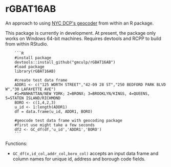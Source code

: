 # rGBAT16AB
An approach to using [NYC DCP's geocoder](http://www1.nyc.gov/site/planning/data-maps/open-data/dwn-gde-home.page) from within an R package.

This package is currently in development.  At present, the package only works on Windows 64-bit machines. Requires devtools and RCPP to build from within RStudio.

        ```R
        #install package
        devtools::install_github("gmculp/rGBAT16AB")
        #load package
        library(rGBAT16AB)

        #create test data frame
        ADDR1 <- c("125 WORTH STREET","42-09 28 ST","250 BEDFORD PARK BLVD W","30 LAFAYETTE AVE")
        #1=MANHATTAN/NEW YORK; 2=BRONX; 3=BROOKLYN/KINGS, 4=QUEENS, 5=STATEN ISLAND/RICHMOND
        BORO <- c(1,4,2,3)
        u_id <- 1:length(ADDR1)
        df = data.frame(u_id, ADDR1, BORO) 

        #geocode test data frame with geocoding package
        #first use might take a few seconds
        df2 <- GC_df(df,'u_id','ADDR1','BORO')
        ```
Functions:

* `GC_df(x,id_col,addr_col,boro_col)` accepts an input data frame and column names for unique id, address and borough code fields.
